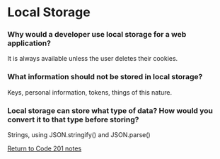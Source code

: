 # Local Storage

### Why would a developer use local storage for a web application?

It is always available unless the user deletes their cookies.

### What information should not be stored in local storage?

Keys, personal information, tokens, things of this nature.

### Local storage can store what type of data? How would you convert it to that type before storing?

Strings, using JSON.stringify() and JSON.parse()

[Return to Code 201 notes](README.md)
